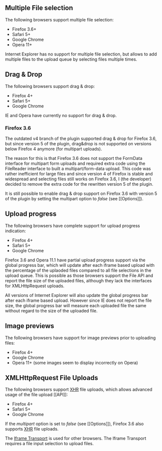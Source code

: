 ## Multiple File selection
The following browsers support multiple file selection:

* Firefox 3.6+
* Safari 5+
* Google Chrome
* Opera 11+

Internet Explorer has no support for multiple file selection, but allows to add multiple files to the upload queue by selecting files multiple times.

## Drag & Drop
The following browsers support drag & drop:

* Firefox 4+
* Safari 5+
* Google Chrome

IE and Opera have currently no support for drag & drop.

### Firefox 3.6
The outdated v4 branch of the plugin supported drag & drop for Firefox 3.6, but since version 5 of the plugin, drag&drop is not supported on versions below Firefox 4 anymore (for multipart uploads).

The reason for this is that Firefox 3.6 does not support the FormData interface for multipart form uploads and required extra code using the FileReader interface to built a multipart/form-data upload. This code was rather inefficient for large files and since version 4 of Firefox is stable and widespread and selecting files still works on Firefox 3.6, I (the developer) decided to remove the extra code for the rewritten version 5 of the plugin.

It is still possible to enable drag & drop support on Firefox 3.6 with version 5 of the plugin by setting the multipart option to *false* (see [[Options]]).

## Upload progress
The following browsers have complete support for upload progress indication:

* Firefox 4+
* Safari 5+
* Google Chrome

Firefox 3.6 and Opera 11.1 have partial upload progress support via the global progress bar, which will update after each iframe based upload with the percentage of the uplaoded files compared to all file selections in the upload queue. This is possible as those browsers support the File API and report the file size of the uploaded files, although they lack the interfaces for XMLHttpRequest uploads.

All versions of Internet Explorer will also update the global progress bar after each iframe based upload. However since IE does not report the file size, the global progress bar will measure each uploaded file the same without regard to the size of the uploaded file.

## Image previews
The following browsers have support for image previews prior to uploading files:

* Firefox 4+
* Google Chrome
* Opera 11+ (some images seem to display incorrectly on Opera)

## XMLHttpRequest File Uploads
The following browsers support [XHR](https://developer.mozilla.org/en/XmlHttpRequest) file uploads, which allows advanced usage of the file upload [[API]]:

* Firefox 4+
* Safari 5+
* Google Chrome

If the *multipart* option is set to *false* (see [[Options]]), Firefox 3.6 also supports [XHR](https://developer.mozilla.org/en/XmlHttpRequest) file uploads.

The [Iframe Transport](https://github.com/blueimp/jQuery-File-Upload/blob/master/jquery.iframe-transport.js) is used for other browsers. The Iframe Transport requires a file input selection to upload files.